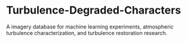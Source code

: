 # Turbulence-Degraded-Characters
A imagery database for machine learning experiments, atmospheric turbulence characterization, and turbulence restoration research.
